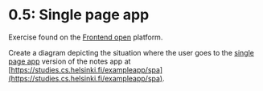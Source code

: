 # 0.5: Single page app

Exercise found on the [Frontend open](https://fullstackopen.com/en/part0/fundamentals_of_web_apps#exercises-0-1-0-6) platform.

Create a diagram depicting the situation where the user goes to the [single page app](https://fullstackopen.com/en/part0/fundamentals_of_web_apps#single-page-app) version of the notes app at [https://studies.cs.helsinki.fi/exampleapp/spa](https://studies.cs.helsinki.fi/exampleapp/spa).
